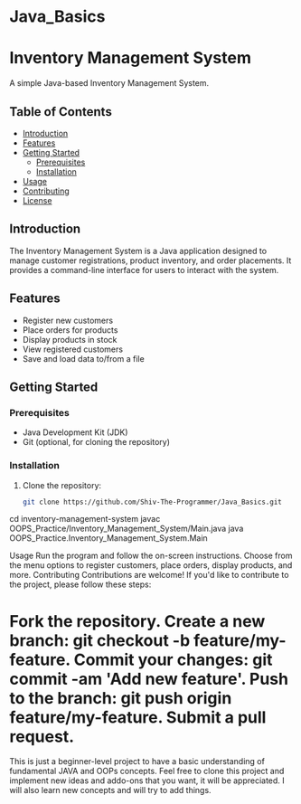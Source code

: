 # Java_Basics
# Inventory Management System

A simple Java-based Inventory Management System.

## Table of Contents

- [Introduction](#introduction)
- [Features](#features)
- [Getting Started](#getting-started)
  - [Prerequisites](#prerequisites)
  - [Installation](#installation)
- [Usage](#usage)
- [Contributing](#contributing)
- [License](#license)

## Introduction

The Inventory Management System is a Java application designed to manage customer registrations, product inventory, and order placements. It provides a command-line interface for users to interact with the system.

## Features

- Register new customers
- Place orders for products
- Display products in stock
- View registered customers
- Save and load data to/from a file

## Getting Started

### Prerequisites

- Java Development Kit (JDK)
- Git (optional, for cloning the repository)

### Installation

1. Clone the repository:

   ```bash
   git clone https://github.com/Shiv-The-Programmer/Java_Basics.git


cd inventory-management-system
javac OOPS_Practice/Inventory_Management_System/Main.java
java OOPS_Practice.Inventory_Management_System.Main


Usage
Run the program and follow the on-screen instructions.
Choose from the menu options to register customers, place orders, display products, and more.
Contributing
Contributions are welcome! If you'd like to contribute to the project, please follow these steps:

Fork the repository.
Create a new branch: git checkout -b feature/my-feature.
Commit your changes: git commit -am 'Add new feature'.
Push to the branch: git push origin feature/my-feature.
Submit a pull request.
=======================================================================
This is just a beginner-level project to have a basic understanding of fundamental JAVA and OOPs concepts.
Feel free to clone this project and implement new ideas and addo-ons that you want, it will be appreciated. 
I will also learn new concepts and will try to add things.
